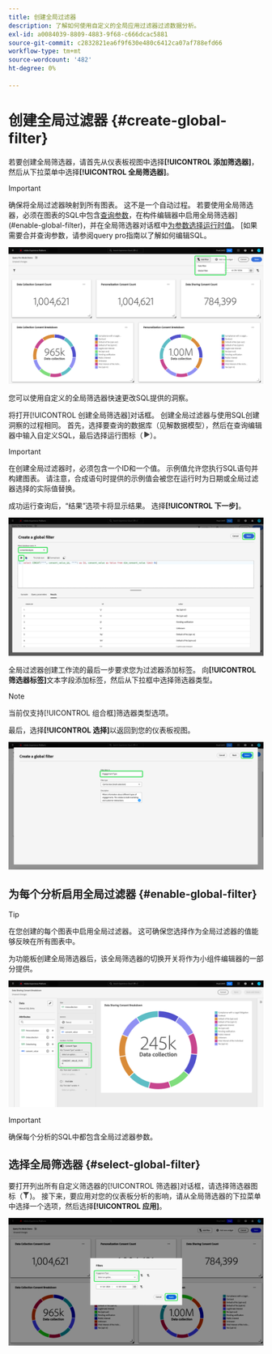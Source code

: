 ```yaml
---
title: 创建全局过滤器
description: 了解如何使用自定义的全局应用过滤器过滤数据分析。
exl-id: a0084039-8809-4883-9f68-c666dcac5881
source-git-commit: c2832821ea6f9f630e480c6412ca07af788efd66
workflow-type: tm+mt
source-wordcount: '482'
ht-degree: 0%

---
```


# 创建全局过滤器 {#create-global-filter}

若要创建全局筛选器，请首先从仪表板视图中选择&#x200B;**[!UICONTROL 添加筛选器]**，然后从下拉菜单中选择&#x200B;**[!UICONTROL 全局筛选器]**。

>[!IMPORTANT]
>
>确保将全局过滤器映射到所有图表。 这不是一个自动过程。 若要使用全局筛选器，必须在图表的SQL中包含[查询参数](../../../../query-service/ui/parameterized-queries.md)，在构件编辑器中启用全局筛选器](#enable-global-filter)，并在全局筛选器对话框中[为参数选择运行时值](#select-global-filter)。 [如果需要合并查询参数，请参阅query pro指南以了解如何编辑SQL。

![自定义仪表板的“添加筛选器”及其下拉菜单突出显示。](../../../images/customizable-insights/add-filter.png)

您可以使用自定义的全局筛选器快速更改SQL提供的洞察。

将打开[!UICONTROL 创建全局筛选器]对话框。 创建全局过滤器与使用SQL创建洞察的过程相同。 首先，选择要查询的数据库（见解数据模型），然后在查询编辑器中输入自定义SQL，最后选择运行图标（![A运行图标。](/help/images/icons/play.png)）。

>[!IMPORTANT]
>
>在创建全局过滤器时，必须包含一个ID和一个值。 示例值允许您执行SQL语句并构建图表。 请注意，合成语句时提供的示例值会被您在运行时为日期或全局过滤器选择的实际值替换。

成功运行查询后，“结果”选项卡将显示结果。 选择&#x200B;**[!UICONTROL 下一步]**。

![[!UICONTROL 创建全局筛选器对话框]包含数据集下拉菜单、运行图标和突出显示的下一步。](../../../images/customizable-insights/global-filter.png)

全局过滤器创建工作流的最后一步要求您为过滤器添加标签。 向&#x200B;**[!UICONTROL 筛选器标签]**&#x200B;文本字段添加标签，然后从下拉框中选择筛选器类型。

>[!NOTE]
>
>当前仅支持[!UICONTROL 组合框]筛选器类型选项。

最后，选择&#x200B;**[!UICONTROL 选择]**&#x200B;以返回到您的仪表板视图。

![[!UICONTROL 创建全局筛选器对话框]，其中的“选择”和“筛选器”标签文本输入突出显示。](../../../images/customizable-insights/global-filter-label.png)

## 为每个分析启用全局过滤器 {#enable-global-filter}

>[!TIP]
>
>在您创建的每个图表中启用全局过滤器。 这可确保您选择作为全局过滤器的值能够反映在所有图表中。

为功能板创建全局筛选器后，该全局筛选器的切换开关将作为小组件编辑器的一部分提供。

![带有全局筛选器切换的构件编辑器突出显示。](../../../images/customizable-insights/global-filter-consent.png)

>[!IMPORTANT]
>
>确保每个分析的SQL中都包含全局过滤器参数。

## 选择全局筛选器 {#select-global-filter}

要打开列出所有自定义筛选器的[!UICONTROL 筛选器]对话框，请选择筛选器图标（![筛选器图标）。](/help/images/icons/filter.png))。 接下来，要应用对您的仪表板分析的影响，请从全局筛选器的下拉菜单中选择一个选项，然后选择&#x200B;**[!UICONTROL 应用]**。

![突出显示筛选对话框的自定义仪表板。](../../../images/customizable-insights/custom-filters.png)
